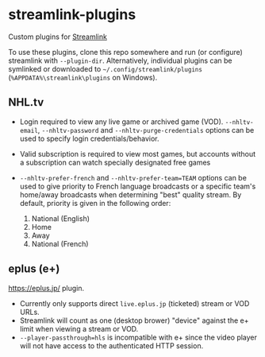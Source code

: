 # streamlink-plugins

Custom plugins for [Streamlink](https://github.com/streamlink/streamlink)

To use these plugins, clone this repo somewhere and run (or configure) streamlink with `--plugin-dir`.
Alternatively, individual plugins can be symlinked or downloaded to `~/.config/streamlink/plugins`
(`%APPDATA%\streamlink\plugins` on Windows).

## NHL.tv

- Login required to view any live game or archived game (VOD).
  `--nhltv-email`, `--nhltv-password` and `--nhltv-purge-credentials` options can be used to specify login credentials/behavior.
- Valid subscription is required to view most games, but accounts without a subscription can watch specially designated free games
- `--nhltv-prefer-french` and `--nhltv-prefer-team=TEAM` options can be used to give priority to French language broadcasts or a specific team's home/away broadcasts when determining "best" quality stream.
  By default, priority is given in the following order:

    1. National (English)
    2. Home
    3. Away
    4. National (French)

## eplus (e+)

https://eplus.jp/ plugin.

- Currently only supports direct `live.eplus.jp` (ticketed) stream or VOD URLs.
- Streamlink will count as one (desktop brower) "device" against the e+ limit
  when viewing a stream or VOD.
- `--player-passthrough=hls` is incompatible with e+ since the video player
  will not have access to the authenticated HTTP session.
